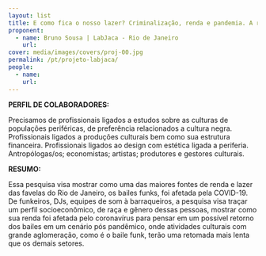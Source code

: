 ```yaml
---
layout: list
title: E como fica o nosso lazer? Criminalização, renda e pandemia. A realidade e o futuro dos bailes funks e de quem os produz.
proponent:
  - name: Bruno Sousa | LabJaca - Rio de Janeiro
    url: 
cover: media/images/covers/proj-00.jpg
permalink: /pt/projeto-labjaca/
people:
  - name: 
    url: 
---
```


**PERFIL DE COLABORADORES:**
  
Precisamos de profissionais ligados a estudos sobre as culturas de populações periféricas, de preferência relacionados a cultura negra. Profissionais ligados a produções culturais bem como sua estrutura financeira. Profissionais ligados ao design com estética ligada a periferia. Antropólogas/os; economistas; artistas; produtores e gestores culturais.  

**RESUMO:**
  
Essa pesquisa visa mostrar como uma das maiores fontes de renda e lazer das favelas do Rio de Janeiro, os bailes funks, foi afetada pela COVID-19. De funkeiros, DJs, equipes de som à barraqueiros, a pesquisa visa traçar um perfil socioeconômico, de raça e gênero dessas pessoas, mostrar como sua renda foi afetada pelo coronavírus para pensar em um possível retorno dos bailes em um cenário pós pandêmico, onde atividades culturais com grande aglomeração, como é o baile funk, terão uma retomada mais lenta que os demais setores.
